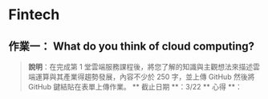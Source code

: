 # Fintech

## 作業一： What do you think of cloud computing?

> **說明**：在完成第 1 堂雲端服務課程後，將您了解的知識與主觀想法來描述雲端運算與其產業得趨勢發展，內容不少於 250 字，並上傳 GitHub 然後將 GitHub 鍵結貼在表單上傳作業。
** 截止日期 **：3/22
** 心得 **：
